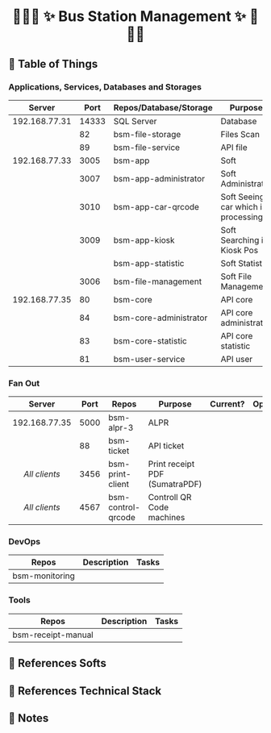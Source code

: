 # <p align="center">:tada::tada::tada: ✨ Bus Station Management ✨ :tada::tada::tada:</p>

## :newspaper: Table of Things

### Applications, Services, Databases and Storages
|    Server     | Port  | Repos/Database/Storage | Purpose                             | Opened? | Ran? | IP opened           | Notes |
|:-------------:|-------|------------------------|-------------------------------------|:-------:|:----:|---------------------|-------|
| 192.168.77.31 | 14333 | SQL Server             | Database                            |    x    |  x   | 192.168.7.210:14333 |       |
|               | 82    | bsm-file-storage       | Files Scan                          |    x    |  x   | 192.168.7.210:82    |       |
|               | 89    | bsm-file-service       | API file                            |    x    |  x   | 192.168.7.210:89    |       |
| 192.168.77.33 | 3005  | bsm-app                | Soft                                |    x    |  x   | 192.168.7.210:3005  |       |
|               | 3007  | bsm-app-administrator  | Soft Administrator                  |    x    |  x   | 192.168.7.210:3007  |       |
|               | 3010  | bsm-app-car-qrcode     | Soft Seeing car which is processing |    x    |  x   | 192.168.7.210:3010  |       |
|               | 3009  | bsm-app-kiosk          | Soft Searching in Kiosk Pos         |    x    |  x   | 192.168.7.210:3009  |       |
|               |       | bsm-app-statistic      | Soft Statistic                      |         |      |                     |       |
|               | 3006  | bsm-file-management    | Soft File Management                |    x    |  x   | 192.168.7.210:3006  |       |
| 192.168.77.35 | 80    | bsm-core               | API core                            |    x    |  x   | 192.168.7.210:80    |       |
|               | 84    | bsm-core-administrator | API core administrator              |    x    |  x   | 192.168.7.210:84    |       |
|               | 83    | bsm-core-statistic     | API core statistic                  |    x    |  x   | 192.168.7.210:83    |       |
|               | 81    | bsm-user-service       | API user                            |    x    |  x   | 192.168.7.210:81    |       |

### Fan Out
|    Server     | Port  | Repos                  | Purpose                             | Current?             | Opened? | Ran? | IP opened          | Notes |
|:-------------:|-------|------------------------|-------------------------------------|----------------------|:-------:|:----:|--------------------|-------|
| 192.168.77.35 | 5000  | bsm-alpr-3             | ALPR                                |                      |    x    |  x   | 192.168.7.210:5000 |       |
|               | 88    | bsm-ticket             | API ticket                          |                      |    x    |  x   | 192.168.7.210:88   |       |
| *All clients* | 3456  | bsm-print-client       | Print receipt PDF (SumatraPDF)      |                      |    x    |  x   | localhost:3456     |       |
| *All clients* | 4567  | bsm-control-qrcode     | Controll QR Code machines           |                      |    x    |  x   | localhost:4567     |       |

### DevOps
| Repos                  | Description      | Tasks            |
|------------------------|------------------|------------------|
| bsm-monitoring         |                  |                  |

### Tools
| Repos                  | Description      | Tasks            |
|------------------------|------------------|------------------|
| bsm-receipt-manual     |                  |                  |

## :bookmark_tabs: References Softs

## :bookmark_tabs: References Technical Stack

## :memo: Notes
